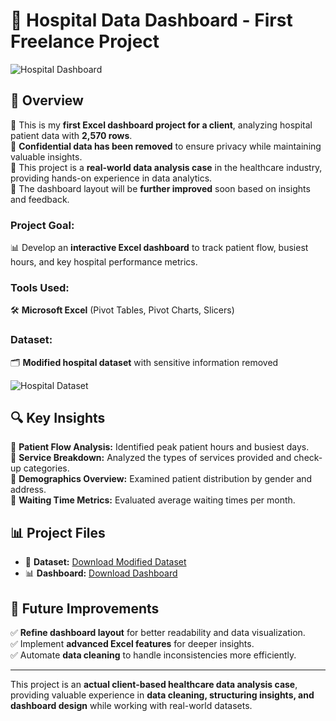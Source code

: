 # 🏥 Hospital Data Dashboard - First Freelance Project

![Hospital Dashboard](hospital_dashboard.png)

## 📌 Overview

🔹 This is my **first Excel dashboard project for a client**, analyzing hospital patient data with **2,570 rows**.  
🔹 **Confidential data has been removed** to ensure privacy while maintaining valuable insights.  
🔹 This project is a **real-world data analysis case** in the healthcare industry, providing hands-on experience in data analytics.  
🔹 The dashboard layout will be **further improved** soon based on insights and feedback.

### **Project Goal:**

📊 Develop an **interactive Excel dashboard** to track patient flow, busiest hours, and key hospital performance metrics.

### **Tools Used:**

🛠 **Microsoft Excel** (Pivot Tables, Pivot Charts, Slicers)

### **Dataset:**

🗂 **Modified hospital dataset** with sensitive information removed  

![Hospital Dataset](hospital_dataset.png)

## 🔍 Key Insights

🔹 **Patient Flow Analysis:** Identified peak patient hours and busiest days.  
🔹 **Service Breakdown:** Analyzed the types of services provided and check-up categories.  
🔹 **Demographics Overview:** Examined patient distribution by gender and address.  
🔹 **Waiting Time Metrics:** Evaluated average waiting times per month.

## 📊 Project Files

- 📁 **Dataset:** [Download Modified Dataset](https://github.com/Raven-D3v/data-analytics-portfolio/blob/0c79d40a6e1fb08964d930ac3667fb60637585af/Project/Hospital%20Data%20Dashboard%20(Excel)%20%E2%80%93%20My%20First%20Client%20Project!/Hospital_Dataset-JAN-FEB-2025.csv)
- 📊 **Dashboard:** [Download Dashboard](https://github.com/Raven-D3v/data-analytics-portfolio/blob/0c79d40a6e1fb08964d930ac3667fb60637585af/Project/Hospital%20Data%20Dashboard%20(Excel)%20%E2%80%93%20My%20First%20Client%20Project!/Hospital_Dashboard-JAN-FEB-2025.xlsx)

## 🚀 Future Improvements

✅ **Refine dashboard layout** for better readability and data visualization.  
✅ Implement **advanced Excel features** for deeper insights.  
✅ Automate **data cleaning** to handle inconsistencies more efficiently.  

---

This project is an **actual client-based healthcare data analysis case**, providing valuable experience in **data cleaning, structuring insights, and dashboard design** while working with real-world datasets.
